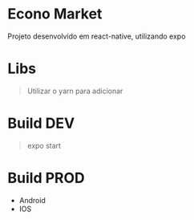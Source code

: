 # Econo Market

Projeto desenvolvido em react-native, utilizando expo

# Libs
> Utilizar o yarn para adicionar 

# Build DEV
  > expo start

# Build PROD
- Android
- IOS
